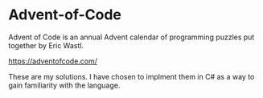 # Advent-of-Code

Advent of Code is an annual Advent calendar of programming puzzles put together by Eric Wastl. 

https://adventofcode.com/

These are my solutions. I have chosen to implment them in C# as a way to gain familiarity with the language.
